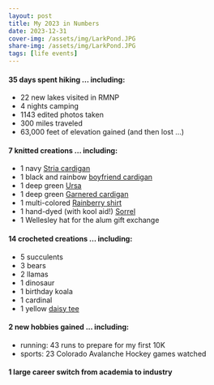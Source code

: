 ```yaml
---
layout: post
title: My 2023 in Numbers
date: 2023-12-31
cover-img: /assets/img/LarkPond.JPG
share-img: /assets/img/LarkPond.JPG
tags: [life events]
---
```

#### 35 days spent hiking ... including:
* 22 new lakes visited in RMNP
* 4 nights camping
* 1143 edited photos taken
* 300 miles traveled
* 63,000 feet of elevation gained (and then lost ...)

#### 7 knitted creations ... including:
* 1 navy [Stria cardigan](https://www.ravelry.com/patterns/library/stria-3)
* 1 black and rainbow [boyfriend cardigan](https://www.ravelry.com/patterns/library/shapely-boyfriend)
* 1 deep green [Ursa](https://www.ravelry.com/patterns/library/ursa-3)
* 1 deep green [Garnered cardigan](https://www.ravelry.com/patterns/library/garnered-cardi)
* 1 multi-colored [Rainberry shirt](https://www.ravelry.com/patterns/library/rainberry)
* 1 hand-dyed (with kool aid!) [Sorrel](https://www.ravelry.com/patterns/library/sorrel-15)
* 1 Wellesley hat for the alum gift exchange

#### 14 crocheted creations ... including:
* 5 succulents
* 3 bears
* 2 llamas
* 1 dinosaur
* 1 birthday koala
* 1 cardinal
* 1 yellow [daisy tee](https://yayforyarn.com/daisy-tee/)
    
#### 2 new hobbies gained ... including:
* running: 43 runs to prepare for my first 10K
* sports: 23 Colorado Avalanche Hockey games watched

#### 1 large career switch from academia to industry